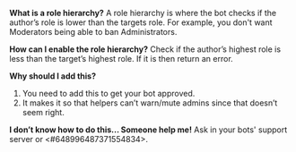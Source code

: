 **What is a role hierarchy?** A role hierarchy is where the bot checks if the author’s role is lower than the targets role. For example, you don't want Moderators being able to ban Administrators.

**How can I enable the role hierarchy?** Check if the author’s highest role is less than the target’s highest role. If it is then return an error.

**Why should I add this?**

1. You need to add this to get your bot approved.
2. It makes it so that helpers can’t warn/mute admins since that doesn’t seem right.

**I don’t know how to do this... Someone help me!** Ask in your bots' support server or <#648996487371554834>.